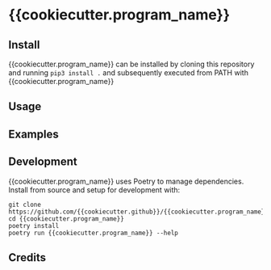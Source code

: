 # {{cookiecutter.program_name}}


## Install
{{cookiecutter.program_name}} can be installed by cloning this repository and running `pip3 install .` and subsequently executed from PATH with {{cookiecutter.program_name}}

## Usage

## Examples

## Development
{{cookiecutter.program_name}} uses Poetry to manage dependencies. Install from source and setup for development with:
```
git clone https://github.com/{{cookiecutter.github}}/{{cookiecutter.program_name}}
cd {{cookiecutter.program_name}}
poetry install
poetry run {{cookiecutter.program_name}} --help
```

## Credits
